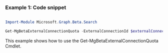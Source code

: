 ### Example 1: Code snippet

```powershell

Import-Module Microsoft.Graph.Beta.Search

Get-MgBetaExternalConnectionQuota -ExternalConnectionId $externalConnectionId

```
This example shows how to use the Get-MgBetaExternalConnectionQuota Cmdlet.

